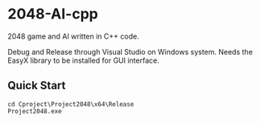 # 2048-AI-cpp
2048 game and AI written in C++ code.

Debug and Release through Visual Studio on Windows system. 
Needs the EasyX library to be installed for GUI interface.

## Quick Start
```
cd Cproject\Project2048\x64\Release
Project2048.exe
```
